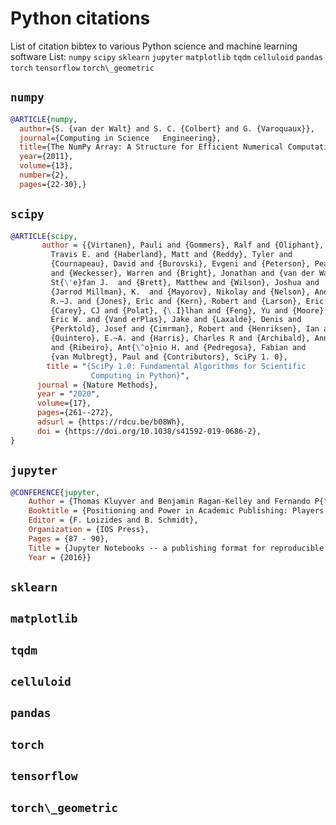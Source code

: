 # Python citations
List of citation bibtex to various Python science and machine learning software
List:
`numpy`
`scipy`
`sklearn`
`jupyter`
`matplotlib`
`tqdm`
`celluloid`
`pandas`
`torch`
`tensorflow`
`torch\_geometric`


## `numpy`
```bibtex
@ARTICLE{numpy,
  author={S. {van der Walt} and S. C. {Colbert} and G. {Varoquaux}},
  journal={Computing in Science   Engineering}, 
  title={The NumPy Array: A Structure for Efficient Numerical Computation}, 
  year={2011},
  volume={13},
  number={2},
  pages={22-30},}
```
  
## `scipy`
```bibtex
@ARTICLE{scipy,
       author = {{Virtanen}, Pauli and {Gommers}, Ralf and {Oliphant},
         Travis E. and {Haberland}, Matt and {Reddy}, Tyler and
         {Cournapeau}, David and {Burovski}, Evgeni and {Peterson}, Pearu
         and {Weckesser}, Warren and {Bright}, Jonathan and {van der Walt},
         St{\'e}fan J.  and {Brett}, Matthew and {Wilson}, Joshua and
         {Jarrod Millman}, K.  and {Mayorov}, Nikolay and {Nelson}, Andrew
         R.~J. and {Jones}, Eric and {Kern}, Robert and {Larson}, Eric and
         {Carey}, CJ and {Polat}, {\.I}lhan and {Feng}, Yu and {Moore},
         Eric W. and {Vand erPlas}, Jake and {Laxalde}, Denis and
         {Perktold}, Josef and {Cimrman}, Robert and {Henriksen}, Ian and
         {Quintero}, E.~A. and {Harris}, Charles R and {Archibald}, Anne M.
         and {Ribeiro}, Ant{\^o}nio H. and {Pedregosa}, Fabian and
         {van Mulbregt}, Paul and {Contributors}, SciPy 1. 0},
        title = "{SciPy 1.0: Fundamental Algorithms for Scientific
                  Computing in Python}",
      journal = {Nature Methods},
      year = "2020",
      volume={17},
      pages={261--272},
      adsurl = {https://rdcu.be/b08Wh},
      doi = {https://doi.org/10.1038/s41592-019-0686-2},
}
```
## `jupyter`
```bibtex
@CONFERENCE{jupyter,
	Author = {Thomas Kluyver and Benjamin Ragan-Kelley and Fernando P{\'e}rez and Brian Granger and Matthias Bussonnier and Jonathan Frederic and Kyle Kelley and Jessica Hamrick and Jason Grout and Sylvain Corlay and Paul Ivanov and Dami{\'a}n Avila and Safia Abdalla and Carol Willing},
	Booktitle = {Positioning and Power in Academic Publishing: Players, Agents and Agendas},
	Editor = {F. Loizides and B. Schmidt},
	Organization = {IOS Press},
	Pages = {87 - 90},
	Title = {Jupyter Notebooks -- a publishing format for reproducible computational workflows},
	Year = {2016}}
```
## `sklearn`
## `matplotlib`
## `tqdm`
## `celluloid`
## `pandas`
## `torch`
## `tensorflow`
## `torch\_geometric`
